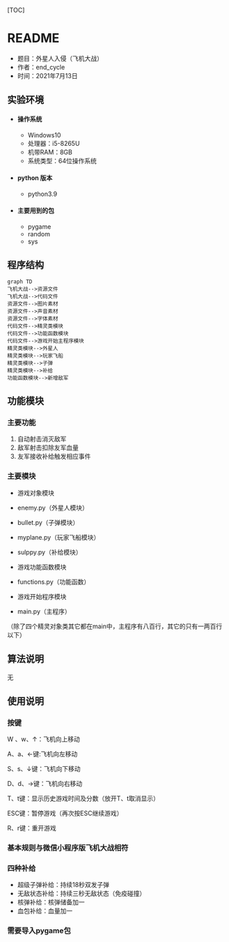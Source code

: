 [TOC]



# README

- 题目：外星人入侵（飞机大战）
- 作者：end_cycle
- 时间：2021年7月13日

## 实验环境

- #### 操作系统

  - Windows10

  + 处理器：i5-8265U
  + 机带RAM：8GB
  + 系统类型：64位操作系统

- #### python 版本

  + python3.9

- #### 主要用到的包

  + pygame
  + random
  + sys

## 程序结构

~~~mermaid
graph TD
飞机大战-->资源文件
飞机大战-->代码文件
资源文件-->图片素材
资源文件-->声音素材
资源文件-->字体素材
代码文件-->精灵类模块
代码文件-->功能函数模块
代码文件-->游戏开始主程序模块
精灵类模块-->外星人
精灵类模块-->玩家飞船
精灵类模块-->子弹
精灵类模块-->补给
功能函数模块-->新增敌军
~~~



## 功能模块

### 主要功能

1. 自动射击消灭敌军
2. 敌军射击扣除友军血量
3. 友军接收补给触发相应事件

### 主要模块

- 游戏对象模块

- enemy.py（外星人模块）
- bullet.py（子弹模块）
- myplane.py（玩家飞船模块）
- sulppy.py（补给模块）
- 游戏功能函数模块
- functions.py（功能函数）
- 游戏开始程序模块
- main.py（主程序）

（除了四个精灵对象类其它都在main中，主程序有八百行，其它的只有一两百行以下）

## 算法说明

无

## 使用说明

### 按键

W 、w、↑：飞机向上移动

A、a、←键:飞机向左移动

S、s、↓键：飞机向下移动

D、d、→键：飞机向右移动

T、t键：显示历史游戏时间及分数（放开T、t取消显示）

ESC键：暂停游戏（再次按ESC继续游戏）

R、r键：重开游戏

### 基本规则与微信小程序版飞机大战相符

### 四种补给

+ 超级子弹补给：持续18秒双发子弹
+ 无敌状态补给：持续三秒无敌状态（免疫碰撞）
+ 核弹补给：核弹储备加一
+ 血包补给：血量加一

### 需要导入pygame包

